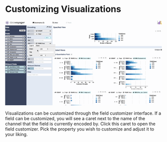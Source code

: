# Customizing Visualizations

![](../.gitbook/assets/customization.gif)

Visualizations can be customized through the field customizer interface. If a field can be customized, you will see a caret next to the name of the channel that the field is currently encoded by. Click this caret to open the field customizer. Pick the property you wish to customize and adjust it to your liking. 

